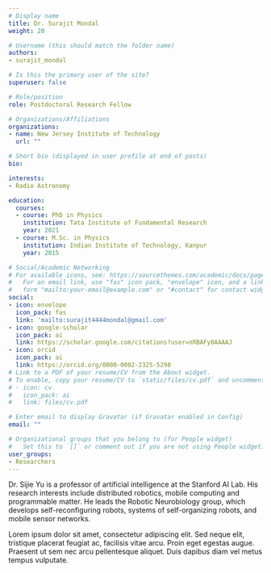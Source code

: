 ```yaml
---
# Display name
title: Dr. Surajit Mondal
weight: 20

# Username (this should match the folder name)
authors:
- surajit_mondal

# Is this the primary user of the site?
superuser: false

# Role/position
role: Postdoctoral Research Fellow

# Organizations/Affiliations
organizations:
- name: New Jersey Institute of Technology
  url: ""

# Short bio (displayed in user profile at end of posts)
bio: 

interests:
- Radio Astronomy

education:
  courses:
  - course: PhD in Physics
    institution: Tata Institute of Fundamental Research
    year: 2021
  - course: M.Sc. in Physics
    institution: Indian Institute of Technology, Kanpur
    year: 2015

# Social/Academic Networking
# For available icons, see: https://sourcethemes.com/academic/docs/page-builder/#icons
#   For an email link, use "fas" icon pack, "envelope" icon, and a link in the
#   form "mailto:your-email@example.com" or "#contact" for contact widget.
social:
- icon: envelope
  icon_pack: fas
  link: 'mailto:surajit4444mondal@gmail.com'
- icon: google-scholar
  icon_pack: ai
  link: https://scholar.google.com/citations?user=nRBAFy0AAAAJ
- icon: orcid
  icon_pack: ai
  link: https://orcid.org/0000-0002-2325-5298
# Link to a PDF of your resume/CV from the About widget.
# To enable, copy your resume/CV to `static/files/cv.pdf` and uncomment the lines below.
# - icon: cv
#   icon_pack: ai
#   link: files/cv.pdf

# Enter email to display Gravatar (if Gravatar enabled in Config)
email: ""

# Organizational groups that you belong to (for People widget)
#   Set this to `[]` or comment out if you are not using People widget.
user_groups:
- Researchers
---
```


Dr. Sijie Yu is a professor of artificial intelligence at the Stanford AI Lab. His research interests include distributed robotics, mobile computing and programmable matter. He leads the Robotic Neurobiology group, which develops self-reconfiguring robots, systems of self-organizing robots, and mobile sensor networks.

Lorem ipsum dolor sit amet, consectetur adipiscing elit. Sed neque elit, tristique placerat feugiat ac, facilisis vitae arcu. Proin eget egestas augue. Praesent ut sem nec arcu pellentesque aliquet. Duis dapibus diam vel metus tempus vulputate.

